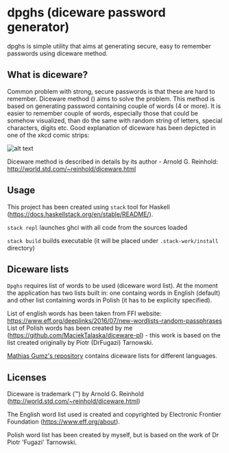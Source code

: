 # dpghs (diceware password generator)

dpghs is simple utility that aims at generating secure, easy to remember passwords using diceware method.

## What is diceware?

Common problem with strong, secure passwords is that these are hard to remember. Diceware method () aims to solve the problem. This method is based on generating password containing couple of words (4 or more). It is easier to remember couple of words, especially those that could be somehow visualized, than do the same with random string of letters, special characters, digits etc. Good explanation of diceware has been depicted in one of the xkcd comic strips: 

![alt text](https://imgs.xkcd.com/comics/password_strength.png "xkcd on Diceware")

Diceware method is described in details by its author - Arnold G. Reinhold: http://world.std.com/~reinhold/diceware.html

## Usage

This project has been created using `stack` tool for Haskell (https://docs.haskellstack.org/en/stable/README/).

`stack repl` launches ghci with all code from the sources loaded

`stack build` builds executable (it will be placed under `.stack-work/install` directory)

## Diceware lists

`Dpghs` requires list of words to be used (diceware word list). At the moment the application has two lists built in: one containg words in English (default) and other list containing words in Polish (it has to be explicity specified). 

List of english words has been taken from FFI website: https://www.eff.org/deeplinks/2016/07/new-wordlists-random-passphrases
List of Polish words has been created by me (https://github.com/MaciekTalaska/diceware-pl) - this work is based on the list created originally by Piotr (DrFugazi) Tarnowski.


[Mathias Gumz's repository](https://github.com/mgumz/diceware/tree/master/lists) contains diceware lists for different languages.

## Licenses 

Diceware is trademark (™) by Arnold G. Reinhold (http://world.std.com/~reinhold/diceware.html)

The English word list used is created and copyrighted by Electronic Frontier Foundation (https://www.eff.org/about).

Polish word list has been created by myself, but is based on the work of Dr Piotr 'Fugazi' Tarnowski.
